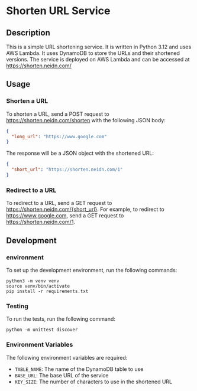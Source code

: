 # Shorten URL Service

## Description

This is a simple URL shortening service. It is written in Python 3.12 and uses AWS Lambda. It uses DynamoDB to store the
URLs and their shortened versions. The service is deployed on AWS Lambda and can be accessed
at https://shorten.neidn.com/

## Usage

### Shorten a URL

To shorten a URL, send a POST request to https://shorten.neidn.com/shorten with the following JSON body:

```json
{
  "long_url": "https://www.google.com"
}
```

The response will be a JSON object with the shortened URL:

```json
{
  "short_url": "https://shorten.neidn.com/1"
}
```

### Redirect to a URL

To redirect to a URL, send a GET request to https://shorten.neidn.com/{short_url}. For example, to redirect
to https://www.google.com, send a GET request to https://shorten.neidn.com/1.

## Development

### environment

To set up the development environment, run the following commands:

```shell
python3 -m venv venv
source venv/bin/activate
pip install -r requirements.txt
```

### Testing

To run the tests, run the following command:

```shell
python -m unittest discover
```

### Environment Variables

The following environment variables are required:

- `TABLE_NAME`: The name of the DynamoDB table to use
- `BASE_URL`: The base URL of the service
- `KEY_SIZE`: The number of characters to use in the shortened URL
